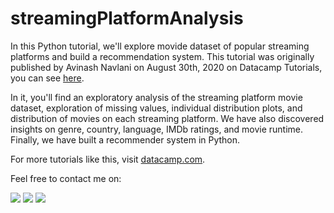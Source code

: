 # streamingPlatformAnalysis

In this Python tutorial, we'll explore movide dataset of popular streaming platforms and build a recommendation system. This tutorial was originally published by Avinash Navlani on August 30th, 2020 on Datacamp Tutorials, you can see [here](https://www.datacamp.com/community/tutorials/streaming-platform-analysis).

In it, you'll find an exploratory analysis of the streaming platform movie dataset, exploration of missing values, individual distribution plots, and distribution of movies on each streaming platform. We have also discovered insights on genre, country, language, IMDb ratings, and movie runtime. Finally, we have built a recommender system in Python.

For more tutorials like this, visit [datacamp.com](https://www.datacamp.com/community/tutorials/streaming-platform-analysis).

Feel free to contact me on:  
 
<div> 
  <a href="https://www.linkedin.com/in/nicolas-lopez-guerra" target="_blank"><img src="https://img.shields.io/badge/-LinkedIn-%230077B5?style=for-the-badge&logo=linkedin&logoColor=white" target="_blank"></a> 
  <a href = "mailto:nicolopez17@gmail.com"><img src="https://img.shields.io/badge/-Gmail-%23333?style=for-the-badge&logo=gmail&logoColor=white" target="_blank"></a>
  <a href="https://instagram.com/_nicoscience" target="_blank"><img src="https://img.shields.io/badge/-Instagram-%23E4405F?style=for-the-badge&logo=instagram&logoColor=white" target="_blank"></a>

</div>
